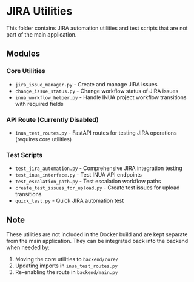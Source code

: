 # JIRA Utilities

This folder contains JIRA automation utilities and test scripts that are not part of the main application.

## Modules

### Core Utilities
- `jira_issue_manager.py` - Create and manage JIRA issues
- `change_issue_status.py` - Change workflow status of JIRA issues  
- `inua_workflow_helper.py` - Handle INUA project workflow transitions with required fields

### API Route (Currently Disabled)
- `inua_test_routes.py` - FastAPI routes for testing JIRA operations (requires core utilities)

### Test Scripts
- `test_jira_automation.py` - Comprehensive JIRA integration testing
- `test_inua_interface.py` - Test INUA API endpoints
- `test_escalation_path.py` - Test escalation workflow paths
- `create_test_issues_for_upload.py` - Create test issues for upload transitions
- `quick_test.py` - Quick JIRA automation test

## Note
These utilities are not included in the Docker build and are kept separate from the main application. They can be integrated back into the backend when needed by:
1. Moving the core utilities to `backend/core/`
2. Updating imports in `inua_test_routes.py`
3. Re-enabling the route in `backend/main.py`